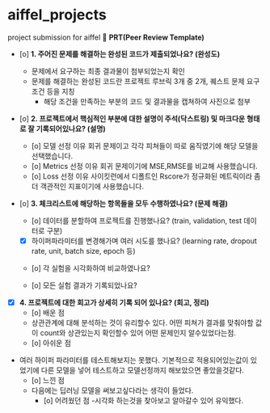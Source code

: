 # aiffel_projects
project submission for aiffel
🔑 **PRT(Peer Review Template)**

- [o]  **1. 주어진 문제를 해결하는 완성된 코드가 제출되었나요? (완성도)**
    - 문제에서 요구하는 최종 결과물이 첨부되었는지 확인
    - 문제를 해결하는 완성된 코드란 프로젝트 루브릭 3개 중 2개, 
    퀘스트 문제 요구조건 등을 지칭
        - 해당 조건을 만족하는 부분의 코드 및 결과물을 캡쳐하여 사진으로 첨부

- [o]  **2. 프로젝트에서 핵심적인 부분에 대한 설명이 주석(닥스트링) 및 마크다운 형태로 잘 기록되어있나요? (설명)**
    - [o]  모델 선정 이유
      회귀 문제이고 각각 피쳐들이 따로 움직였기에 해당 모델을 선택했습니다.
    - [o]  Metrics 선정 이유
      회귀 문제이기에 MSE,RMSE를 비교해 사용했습니다.
    - [o]  Loss 선정 이유
        사이킷런에서 디폴트인 Rscore가 정규화된 메트릭이라 좀더 객관적인 지표이기에 사용했습니다.
- [o]  **3. 체크리스트에 해당하는 항목들을 모두 수행하였나요? (문제 해결)**
    - [o]  데이터를 분할하여 프로젝트를 진행했나요? (train, validation, test 데이터로 구분)
      
    - [x]  하이퍼파라미터를 변경해가며 여러 시도를 했나요? (learning rate, dropout rate, unit, batch size, epoch 등)
      
    - [o]  각 실험을 시각화하여 비교하였나요?

    - [o]  모든 실험 결과가 기록되었나요?

- [x]  **4. 프로젝트에 대한 회고가 상세히 기록 되어 있나요? (회고, 정리)**
    - [o]  배운 점
    - 상관관계에 대해 분석하는 것이 유리할수 있다. 어떤 피쳐가 결과를 맞춰야할 값이 count와 상관있는지 확인할수 있어 어떤 문제인지 알수있었다는점.
    - [o]  아쉬운 점
- 여러 하이퍼 파라미터를 테스트해보지는 못했다. 기본적으로 적용되어있는값이 있었기에 다른 모델을 넣어 테스트하고 모델선정까지 해보았으면 좋았을것같다.
    - [o]  느낀 점
  - 다음에는 딥러닝 모델을 써보고싶다라는 생각이 들었다.
    - [o]  어려웠던 점
    -시각화 하는것을 찾아보고 알아갈수 있어 유익했다.
